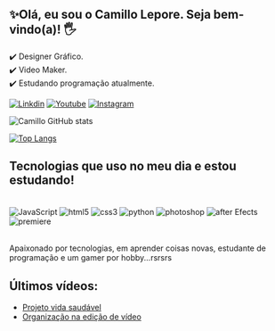 ## ✨Olá, eu sou o Camillo Lepore. Seja bem-vindo(a)! 🖐️

✔️ Designer Gráfico.<br/>
✔️ Video Maker.<br/>
✔️ Estudando programação atualmente.<br/>


[![Linkdin](https://img.shields.io/badge/LinkedIn-0077B5?style=for-the-badge&logo=linkedin&logoColor=white)](https://www.linkedin.com/in/camillo-lepore-243346131/)
[![Youtube](https://img.shields.io/badge/YouTube-FF0000?style=for-the-badge&logo=youtube&logoColor=white)](https://www.youtube.com/channel/UCQcAzopvY5_2WeGrGTTu4vg/)
[![Instagram](https://img.shields.io/badge/Instagram-E4405F?style=for-the-badge&logo=instagram&logoColor=white)](https://www.instagram.com/camillolepore/)

![Camillo GitHub stats](https://github-readme-stats.vercel.app/api?username=camillolepore&show_icons=true&theme=dracula)

[![Top Langs](https://github-readme-stats.vercel.app/api/top-langs/?username=camillolepore)](https://github.com/anuraghazra/github-readme-stats)

## Tecnologias que uso no meu dia e estou estudando!

<div style="display: inline_block"></br>
<img align="center" alt="JavaScript" src="https://img.shields.io/badge/JavaScript-323330?style=for-the-badge&logo=javascript&logoColor=F7DF1E" />
<img align="center" alt="html5" src="https://img.shields.io/badge/HTML5-E34F26?style=for-the-badge&logo=html5&logoColor=white" />
<img align="center" alt="css3" src="https://img.shields.io/badge/CSS3-1572B6?style=for-the-badge&logo=css3&logoColor=white" />
<img align="center" alt="python" src="https://img.shields.io/badge/Python-14354C?style=for-the-badge&logo=python&logoColor=white" />
<img align="center" alt="photoshop" src="https://aleen42.github.io/badges/src/photoshop.svg" />
<img align="center" alt="after Efects" src="https://aleen42.github.io/badges/src/after_effects.svg" />
<img align="center" alt="premiere" src="https://aleen42.github.io/badges/src/premiere.svg" />
</div><br/>


Apaixonado por tecnologias, em aprender coisas novas, estudante de programação e um gamer por hobby...rsrsrs

## Últimos vídeos:

- [Projeto vida saudável](https://www.youtube.com/watch?v=0l6TmdiZ5aA)
- [Organização na edição de vídeo](https://www.youtube.com/watch?v=0YP8PvqoPuw)
